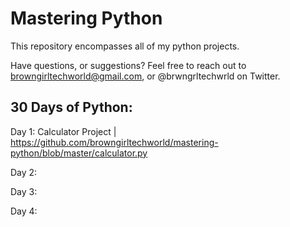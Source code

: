 # Mastering Python

This repository encompasses all of my python projects. 

Have questions, or suggestions? Feel free to reach out to browngirltechworld@gmail.com, or @brwngrltechwrld on Twitter.

## 30 Days of Python:
Day 1: Calculator Project | https://github.com/browngirltechworld/mastering-python/blob/master/calculator.py

Day 2:

Day 3:

Day 4:

